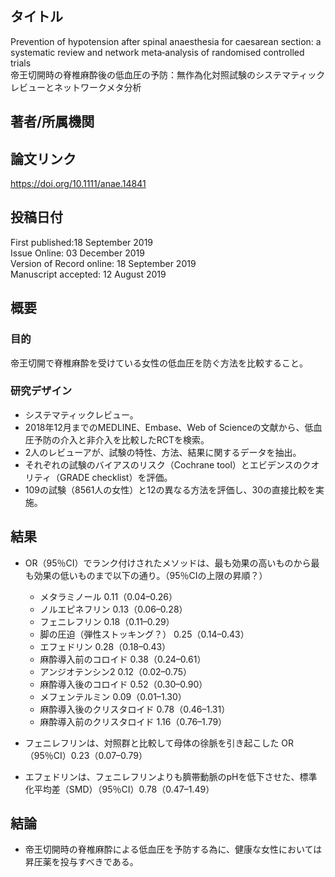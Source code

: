 ## タイトル
Prevention of hypotension after spinal anaesthesia for caesarean section: a systematic review and network meta‐analysis of randomised controlled trials  
帝王切開時の脊椎麻酔後の低血圧の予防：無作為化対照試験のシステマティックレビューとネットワークメタ分析

## 著者/所属機関

## 論文リンク
https://doi.org/10.1111/anae.14841

## 投稿日付
First published:18 September 2019  
Issue Online: 03 December 2019  
Version of Record online: 18 September 2019  
Manuscript accepted: 12 August 2019

## 概要
### 目的
帝王切開で脊椎麻酔を受けている女性の低血圧を防ぐ方法を比較すること。

### 研究デザイン
* システマティックレビュー。
* 2018年12月までのMEDLINE、Embase、Web of Scienceの文献から、低血圧予防の介入と非介入を比較したRCTを検索。
* 2人のレビューアが、試験の特性、方法、結果に関するデータを抽出。
* それぞれの試験のバイアスのリスク（Cochrane tool）とエビデンスのクオリティ（GRADE checklist）を評価。
* 109の試験（8561人の女性）と12の異なる方法を評価し、30の直接比較を実施。

## 結果
* OR（95％CI）でランク付けされたメソッドは、最も効果の高いものから最も効果の低いものまで以下の通り。（95％CIの上限の昇順？）
  * メタラミノール 0.11（0.04–0.26）
  * ノルエピネフリン 0.13（0.06–0.28）
  * フェニレフリン 0.18（0.11–0.29）
  * 脚の圧迫（弾性ストッキング？） 0.25（0.14–0.43）
  * エフェドリン 0.28（0.18–0.43）
  * 麻酔導入前のコロイド 0.38（0.24–0.61）
  * アンジオテンシン2 0.12（0.02–0.75）
  * 麻酔導入後のコロイド 0.52（0.30–0.90）
  * メフェンテルミン 0.09（0.01–1.30）
  * 麻酔導入後のクリスタロイド 0.78（0.46–1.31）
  * 麻酔導入前のクリスタロイド 1.16（0.76–1.79）

* フェニレフリンは、対照群と比較して母体の徐脈を引き起こした OR（95％CI）0.23（0.07–0.79）
* エフェドリンは、フェニレフリンよりも臍帯動脈のpHを低下させた、標準化平均差（SMD）（95％CI）0.78（0.47–1.49）

## 結論
* 帝王切開時の脊椎麻酔による低血圧を予防する為に、健康な女性においては昇圧薬を投与すべきである。

